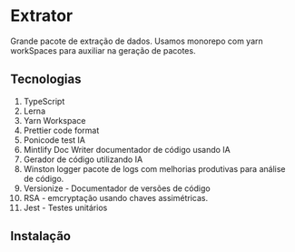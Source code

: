 <!-- @format -->

# Extrator

Grande pacote de extração de dados. Usamos monorepo com yarn workSpaces para auxiliar na geração de pacotes.

## Tecnologias

1. TypeScript
2. Lerna
3. Yarn Workspace
4. Prettier code format
5. Ponicode test IA
6. Mintlify Doc Writer documentador de código usando IA
7. Gerador de código utilizando IA
8. Winston logger pacote de logs com melhorias produtivas para análise de código.
9. Versionize - Documentador de versões de código
10. RSA - emcryptação usando chaves assimétricas.
11. Jest - Testes unitários

## Instalação
